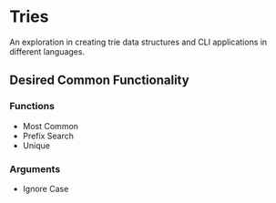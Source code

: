 # Tries

An exploration in creating trie data structures and CLI applications in
different languages.

## Desired Common Functionality

### Functions

* Most Common
* Prefix Search
* Unique

### Arguments

* Ignore Case
